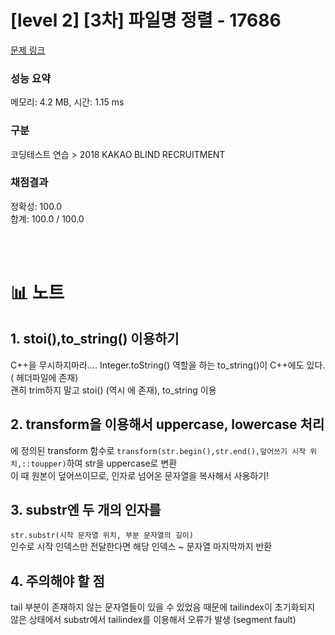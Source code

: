 # [level 2] [3차] 파일명 정렬 - 17686 

[문제 링크](https://school.programmers.co.kr/learn/courses/30/lessons/17686) 

### 성능 요약

메모리: 4.2 MB, 시간: 1.15 ms

### 구분

코딩테스트 연습 > 2018 KAKAO BLIND RECRUITMENT

### 채점결과

정확성: 100.0<br/>합계: 100.0 / 100.0

<br/><br/>
# 📊 노트
## 1. stoi(),to_string() 이용하기
C++을 무시하지마라.... Integer.toString() 역할을 하는 to_string()이 C++에도 있다. (<string> 헤더파일에 존재)<br/>
괜히 trim하지 말고 stoi() (역시 <string>에 존재), to_string 이용
## 2. transform을 이용해서 uppercase, lowercase 처리
<algorithm>에 정의된 transform 함수로 ```transform(str.begin(),str.end(),덮어쓰기 시작 위치,::toupper)```하여 str을 uppercase로 변환<br/>
이 때 원본이 덮어쓰이므로, 인자로 넘어온 문자열을 복사해서 사용하기!
## 3. substr엔 두 개의 인자를
```str.substr(시작 문자열 위치, 부분 문자열의 길이)```<br/>
인수로 시작 인덱스만 전달한다면 해당 인덱스 ~ 문자열 마지막까지 반환
## 4. 주의해야 할 점
tail 부분이 존재하지 않는 문자열들이 있을 수 있었음
때문에 tailindex이 초기화되지 않은 상태에서 substr에서 tailindex를 이용해서 오류가 발생 (segment fault)

